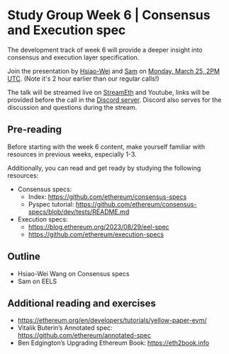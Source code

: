 # Study Group Week 6 | Consensus and Execution spec

The development track of week 6 will provide a deeper insight into consensus and execution layer specification. 

Join the presentation by [Hsiao-Wei](https://twitter.com/icebearhww) and [Sam](https://twitter.com/_SamWilsn_) on [Monday, March 25, 2PM UTC](https://savvytime.com/converter/utc-to-germany-berlin-united-kingdom-london-ny-new-york-city-ca-san-francisco-china-shanghai-japan-tokyo-australia-sydney/mar-18-2024/4pm). (Note it's 2 hour earlier than our regular calls!)

The talk will be streamed live on [StreamEth](https://streameth.org/65cf97e702e803dbd57d823f/epf_study_group) and Youtube, links will be provided before the call in the [Discord server](https://discord.gg/addwpQbhpq). Discord also serves for the discussion and questions during the stream. 

## Pre-reading

Before starting with the week 6 content, make yourself familiar with resources in previous weeks, especially 1-3. 

Additionally, you can read and get ready by studying the following resources:

- Consensus specs:
    - Index: https://github.com/ethereum/consensus-specs
    - Pyspec tutorial: https://github.com/ethereum/consensus-specs/blob/dev/tests/README.md
- Execution specs:
    - https://blog.ethereum.org/2023/08/29/eel-spec
    - https://github.com/ethereum/execution-specs

## Outline

- Hsiao-Wei Wang on Consensus specs
- Sam on EELS

## Additional reading and exercises 

- https://ethereum.org/en/developers/tutorials/yellow-paper-evm/
- Vitalik Buterin’s Annotated spec: https://github.com/ethereum/annotated-spec
- Ben Edgington’s Upgrading Ethereum Book: https://eth2book.info
